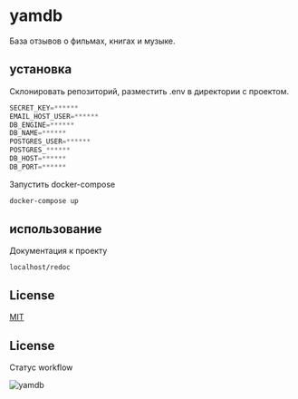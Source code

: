 # yamdb

База отзывов о фильмах, книгах и музыке.

## установка

Склонировать репозиторий, разместить .env в директории с проектом.

```python
SECRET_KEY=******
EMAIL_HOST_USER=******
DB_ENGINE=******
DB_NAME=******
POSTGRES_USER=******
POSTGRES_******
DB_HOST=******
DB_PORT=******
```

Запустить docker-compose

```bash
docker-compose up
```

## использование

Документация к проекту
```
localhost/redoc
```

## License
[MIT](https://choosealicense.com/licenses/mit/)

## License

Статус workflow

![yamdb](https://github.com/dmitriibogomolov/yamdb_final/workflows/yamdb_final%20workflow/badge.svg?branch=master)
